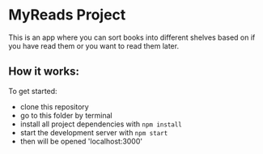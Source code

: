 # MyReads Project

 This is an app where you can sort books into different shelves based on if you have read them or you want to read them later.

## How it works:

To get started:

* clone this repository
* go to this folder by terminal
* install all project dependencies with `npm install`
* start the development server with `npm start`
* then will be opened 'localhost:3000'

